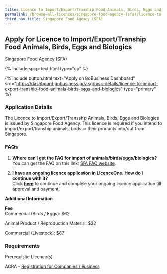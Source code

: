 ```yaml
---
title: Licence to Import/Export/Tranship Food Animals, Birds, Eggs and Biologics
permalink: /browse-all-licences/singapore-food-agency-(sfa)/licence-to-import-export-transship-animals--birds--eggs-and-biologics
third_nav_title: Singapore Food Agency (SFA)
---
```


## Apply for Licence to Import/Export/Tranship Food Animals, Birds, Eggs and Biologics

Singapore Food Agency (SFA)

{% include spcp-text.html type="cp" %}

{% include button.html text="Apply on GoBusiness Dashboard" src="https://dashboard.gobusiness.gov.sg/task-details/licence-to-import-export-tranship-food-animals-birds-eggs-and-biologics" type="primary" %}

<H3>Application Details</H3>

<p>The Licence to Import/Export/Transship Animals, Birds, Eggs and Biologics is issued by Singapore Food Agency. This licence is required if you intend to import/export/tranship animals, birds or their products into/out from Singapore.</p>
<h3>FAQs</h3>
<ol>
<li><strong>Where can I get the FAQ for import of animals/birds/eggs/biologics?</strong><br>You can get the FAQ on this link: <a href="https://www.sfa.gov.sg/food-import-export/import-export-transshipment-of-live-poultry-livestock" target="_blank" rel="noopener">SFA FAQ website</a>.</li>
<li>
<p><strong>I have an ongoing licence application in LicenceOne. How do I continue with it?<br></strong>Click&nbsp;<a href="https://licence1.business.gov.sg/licence1/authentication/showLogin.action" target="_blank" rel="noopener"><strong>here</strong></a> to continue and complete your ongoing licence application till approval and payment.</p>
</li>
</ol>

<strong>Additional Information</strong>

<p><strong>Fee<br></strong>Commercial (Birds / Eggs): $62</p>
<p>Animal Product / Reproduction Material: $22</p>
<p>Commercial (Livestock): $87</p>

<H3>Requirements</H3>

<p>Prerequisite Licence(s)</p>
<p>ACRA - <a href="https://www.acra.gov.sg/Home/" target="_blank" rel="noopener">Registration for Companies / Business</a></p>

